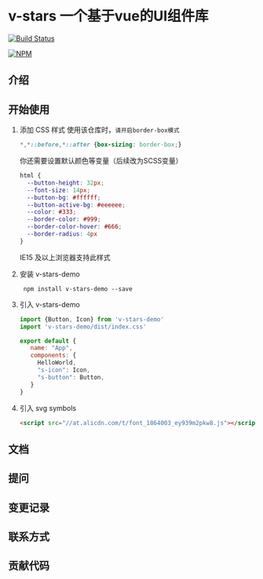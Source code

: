 # v-stars 一个基于vue的UI组件库

[![Build Status](https://travis-ci.org/EX-EA/v-stars.svg?branch=master)](https://travis-ci.org/EX-EA/v-stars)

[![NPM](https://nodei.co/npm/<package>.png)](https://npmjs.org/package/<package>)

## 介绍



## 开始使用
1. 添加 CSS 样式
    使用该仓库时，`请开启border-box模式`
    ```css
    *,*::before,*::after {box-sizing: border-box;} 
    ```
    你还需要设置默认颜色等变量（后续改为SCSS变量）
    ```css
    html {
      --button-height: 32px;
      --font-size: 14px;
      --button-bg: #ffffff;
      --button-active-bg: #eeeeee;
      --color: #333;
      --border-color: #999;
      --border-color-hover: #666;
      --border-radius: 4px
    }
    ```
    IE15 及以上浏览器支持此样式
     
2. 安装 v-stars-demo
    ```shell script
     npm install v-stars-demo --save
    ```
   
3. 引入 v-stars-demo
    ```js
    import {Button, Icon} from 'v-stars-demo'
    import 'v-stars-demo/dist/index.css'
    
    export default {
       name: "App",
       components: {
         HelloWorld,
         "s-icon": Icon, 
         "s-button": Button,
       }
    }
    ```

4. 引入 svg symbols
    ```html
    <script src="//at.alicdn.com/t/font_1864003_ey939m2pkw8.js"></script>
    ```

## 文档

## 提问

## 变更记录

## 联系方式

## 贡献代码

